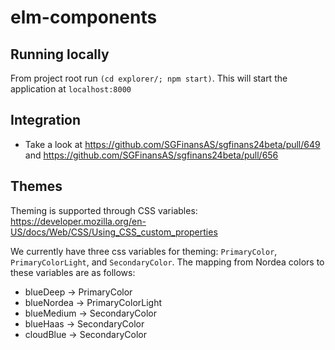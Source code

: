 # elm-components

## Running locally
From project root run `(cd explorer/; npm start)`. This will start the application at `localhost:8000`

## Integration

- Take a look at https://github.com/SGFinansAS/sgfinans24beta/pull/649 and https://github.com/SGFinansAS/sgfinans24beta/pull/656


## Themes

Theming is supported through CSS variables: https://developer.mozilla.org/en-US/docs/Web/CSS/Using_CSS_custom_properties

We currently have three css variables for theming: `PrimaryColor`, `PrimaryColorLight`, and `SecondaryColor`. The mapping from Nordea colors to these variables are as follows:

* blueDeep -> PrimaryColor
* blueNordea -> PrimaryColorLight
* blueMedium -> SecondaryColor
* blueHaas -> SecondaryColor
* cloudBlue -> SecondaryColor
